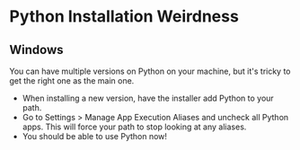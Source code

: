 # Python Installation Weirdness
## Windows

You can have multiple versions on Python on your machine, but it's tricky to get the right one as the main one.

- When installing a new version, have the installer add Python to your path.
- Go to Settings > Manage App Execution Aliases and uncheck all Python apps. This will force your path to stop looking at any aliases.
- You should be able to use Python now!
